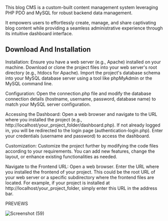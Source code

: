 This blog CMS is a custom-built content management system leveraging PHP PDO and MySQL for robust backend data management. 

 It empowers users to effortlessly create, manage, and share captivating blog content while providing a seamless
 administrative experience through its intuitive dashboard interface.
 
## Download And Installation

Installation:
Ensure you have a web server (e.g., Apache) installed on your machine.
Download or clone the project files into your web server's root directory (e.g., htdocs for Apache).
Import the project's database schema into your MySQL database server using a tool like phpMyAdmin or the MySQL command line.

Configuration:
Open the connection.php file and modify the database connection details (hostname, username, password, database name) to match your MySQL server configuration.

Accessing the Dashboard:
Open a web browser and navigate to the URL where you installed the project (e.g., http://localhost/your_project_folder/dashboard.php).
If not already logged in, you will be redirected to the login page (authentication-login.php).
Enter your credentials (username and password) to access the dashboard.

Customization:
Customize the project further by modifying the code files according to your requirements. You can add new features, change the layout, or enhance existing functionalities as needed.

Navigate to the Frontend URL:
Open a web browser.
Enter the URL where you installed the frontend of your project. This could be the root URL of your web server or a specific subdirectory where the frontend files are located.
For example, if your project is installed at http://localhost/your_project_folder, simply enter this URL in the address bar.

PREVIEWS

 ![Screenshot (59)](https://github.com/komalSingh9289/blog-cms/assets/161674778/2a3868a7-3706-4798-9b7d-a999664f18dd)

 
 
